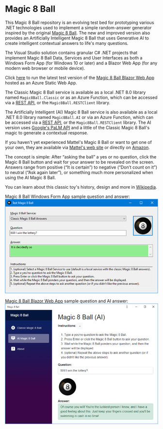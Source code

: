 # Magic 8 Ball
This Magic 8 Ball repository is an evolving test bed for prototyping various .NET technologies used to implement a simple random-answer generator inspired by the original [Magic 8 Ball](https://www.mattel.com/products/magic-8-ball-dhw39). The new and improved version also provides an Artificially Intelligent Magic 8 Ball that uses Generative AI to create intelligent contextual answers to life's many questions.

The Visual Studio solution contains granular C# .NET projects that implement Magic 8 Ball Data, Services and User Interfaces as both a Windows Form App (for Windows 10 or later) and a Blazor Web App (for any modern web browser or mobile device).

Click [here](https://jolly-water-0879a521e.3.azurestaticapps.net/) to run the latest test version of the [Magic 8 Ball Blazor Web App](https://jolly-water-0879a521e.3.azurestaticapps.net/) hosted as an Azure Static Web App.

The Classic Magic 8 Ball service is available as a local .NET 8.0 library named `Magic8Ball.Classic` or as an Azure Function, which can be accessed via a [REST API](https://jolly-water-0879a521e.3.azurestaticapps.net/api/ask?question=Will%20I%20win%20the%20lottery?), or the `Magic8Ball.RESTClient` library. 

The Artificially Intelligent (AI) Magic 8 Ball service is also available as a local .NET 8.0 library named `Magic8Ball.AI` or via an Azure Function, which can be accessed via a [REST API](https://jolly-water-0879a521e.3.azurestaticapps.net/api/askai?question=Will%20I%20win%20the%20lottery?), or the `Magic8Ball.RESTClient` library. The AI version uses [Google's PaLM API](https://developers.generativeai.google/guide) and a little of the Classic Magic 8 Ball's magic to generate a contextual response.

If you haven't yet experienced Mattel's Magic 8 Ball or want to get one of your own, they are available via [Mattel's web site](https://www.mattel.com/products/magic-8-ball-dhw39) or directly on [Amazon](https://www.amazon.com/dp/B0149MC426).

The concept is simple: After “asking the ball” a yes or no question, click the Magic 8 Ball button and wait for your answer to be revealed on the screen.
Answers range from positive (“It is certain”) to negative (“Don’t count on it”) to neutral (“Ask again later”), or something much more personalized when using the AI Magic 8 Ball.

You can learn about this classic toy's history, design and more in [Wikipedia](https://en.wikipedia.org/wiki/Magic_8-Ball).

Magic 8 Ball Windows Form App sample question and answer:
![Magic 8 Ball WinForm App](Images/Magic%208%20Ball%20WinForm.png)

[Magic 8 Ball Blazor Web App](https://jolly-water-0879a521e.3.azurestaticapps.net/) sample question and AI answer:
![Magic 8 Ball Blazor App](Images/Magic%208%20Ball%20Blazor%20AI.png)
